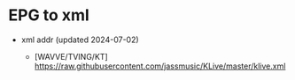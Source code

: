 # EPG to xml

* xml addr (updated 2024-07-02)

  - [WAVVE/TVING/KT]
    https://raw.githubusercontent.com/jassmusic/KLive/master/klive.xml


